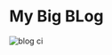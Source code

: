 # My Big BLog
![blog ci](https://github.com/psilons/psilons.github.io/workflows/blog%20ci/badge.svg?branch=gh-page-source)
